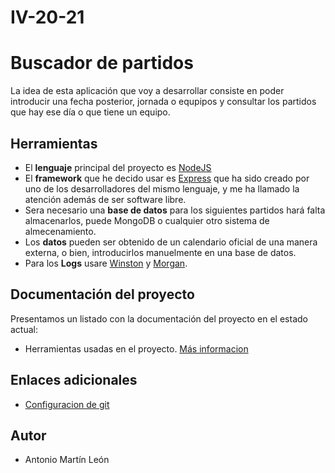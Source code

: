 # IV-20-21
# Buscador de partidos

La idea de esta aplicación que voy a desarrollar consiste en poder introducir una fecha posterior, jornada o equpipos y consultar los partidos que hay ese día o que tiene un equipo.

## Herramientas
- El **lenguaje** principal del proyecto es [NodeJS](https://nodejs.org/es/)
- El **framework** que he decido usar es [Express](https://expressjs.com/es/) que ha sido creado por uno de los desarrolladores del mismo lenguaje, y me ha llamado la atención además de ser software libre. 
- Sera necesario una **base de datos** para los siguientes partidos hará falta almacenarlos, puede MongoDB o cualquier otro sistema de almecenamiento.
- Los **datos** pueden ser obtenido de un calendario oficial de una manera externa, o bien, introducirlos manuelmente en una base de datos.
- Para los **Logs**  usare [Winston](https://github.com/winstonjs/winston) y [Morgan](https://github.com/expressjs/morgan).

## Documentación del proyecto
Presentamos un listado con la documentación del proyecto en el estado actual:
    
- Herramientas usadas en el proyecto. [Más informacion](https://github.com/antonioml97/IV-20-21/blob/master/docs/Herramientas.md)

## Enlaces adicionales
- [Configuracion de git](https://github.com/antonioml97/BuscadorPartidos/blob/master/docs/configGit.md)

## Autor
- Antonio Martín León